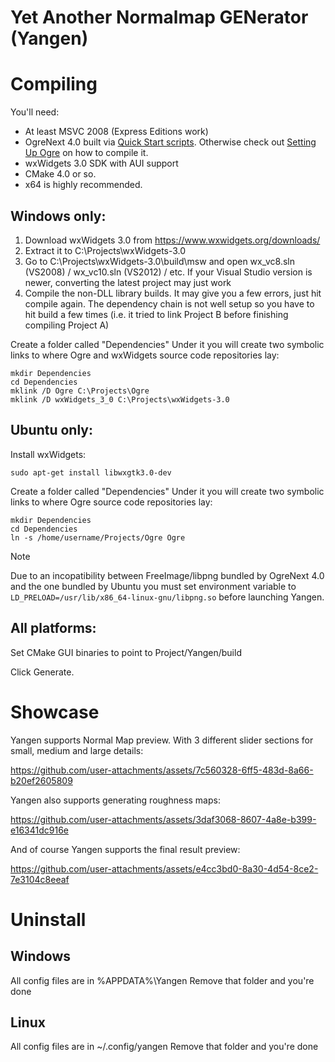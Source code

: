 # Yet Another Normalmap GENerator (Yangen)

# Compiling

You'll need:

 * At least MSVC 2008 (Express Editions work)
 * OgreNext 4.0 built via [Quick Start scripts](https://bintray.com/darksylinc/ogre-next/download_file?file_path=build_ogre_scripts-master.7z). Otherwise check out [Setting Up Ogre](https://ogrecave.github.io/ogre-next/api/latest/_setting_up_ogre.html) on how to compile it.
 * wxWidgets 3.0 SDK with AUI support
 * CMake 4.0 or so.
 * x64 is highly recommended.

## Windows only:
1. Download wxWidgets 3.0 from <https://www.wxwidgets.org/downloads/>
1. Extract it to C:\Projects\wxWidgets-3.0
1. Go to C:\Projects\wxWidgets-3.0\build\msw and open wx_vc8.sln (VS2008) / wx_vc10.sln (VS2012) / etc. If your Visual Studio version is newer, converting the latest project may just work
1. Compile the non-DLL library builds. It may give you a few errors, just hit compile again. The dependency chain is not well setup so you have to hit build a few times (i.e. it tried to link Project B before finishing compiling Project A)

Create a folder called "Dependencies"
Under it you will create two symbolic links to where Ogre and wxWidgets source code repositories lay:

    mkdir Dependencies
    cd Dependencies
    mklink /D Ogre C:\Projects\Ogre
    mklink /D wxWidgets_3_0 C:\Projects\wxWidgets-3.0


## Ubuntu only:
Install wxWidgets:

    sudo apt-get install libwxgtk3.0-dev

Create a folder called "Dependencies"
Under it you will create two symbolic links to where Ogre source code repositories lay:

    mkdir Dependencies
    cd Dependencies
    ln -s /home/username/Projects/Ogre Ogre

> [!NOTE]  
> Due to an incopatibility between FreeImage/libpng bundled by OgreNext 4.0 and the one bundled by Ubuntu
> you must set environment variable to `LD_PRELOAD=/usr/lib/x86_64-linux-gnu/libpng.so` before launching Yangen.

## All platforms:
Set CMake GUI binaries to point to Project/Yangen/build

Click Generate.


# Showcase

Yangen supports Normal Map preview. With 3 different slider sections for small, medium and large details:

https://github.com/user-attachments/assets/7c560328-6ff5-483d-8a66-b20ef2605809


Yangen also supports generating roughness maps:

https://github.com/user-attachments/assets/3daf3068-8607-4a8e-b399-e16341dc916e


And of course Yangen supports the final result preview:

https://github.com/user-attachments/assets/e4cc3bd0-8a30-4d54-8ce2-7e3104c8eeaf




# Uninstall

## Windows

All config files are in %APPDATA%\Yangen
Remove that folder and you're done

## Linux

All config files are in ~/.config/yangen
Remove that folder and you're done

